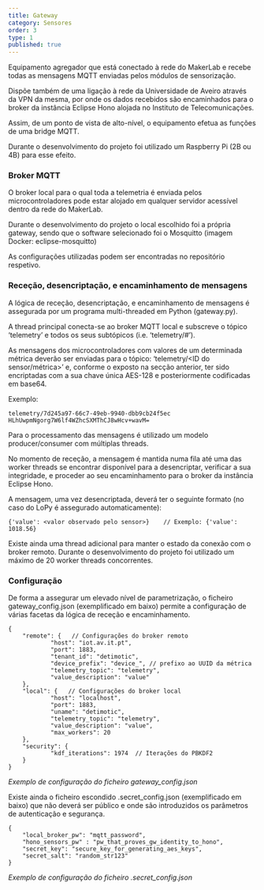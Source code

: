 ```yaml
---
title: Gateway
category: Sensores
order: 3
type: 1
published: true
---
```


Equipamento agregador que está conectado à rede do MakerLab e recebe todas as mensagens MQTT enviadas pelos módulos de sensorização.

Dispõe também de uma ligação à rede da Universidade de Aveiro através da VPN da mesma, por onde os dados recebidos são encaminhados para o broker da instância Eclipse Hono alojada no Instituto de Telecomunicações.

Assim, de um ponto de vista de alto-nível, o equipamento efetua as funções de uma bridge MQTT. 

Durante o desenvolvimento do projeto foi utilizado um Raspberry Pi (2B ou 4B) para esse efeito.

### Broker MQTT

O broker local para o qual toda a telemetria é enviada pelos microcontroladores pode estar alojado em qualquer servidor acessível dentro da rede do MakerLab.

Durante o desenvolvimento do projeto o local escolhido foi a própria gateway, sendo que o software selecionado foi o Mosquitto (imagem Docker: eclipse-mosquitto)

As configurações utilizadas podem ser encontradas no repositório respetivo.

### Receção, desencriptação, e encaminhamento de mensagens

A lógica de receção, desencriptação, e encaminhamento de mensagens é assegurada por um programa multi-threaded em Python (gateway.py).

A thread principal conecta-se ao broker MQTT local e subscreve o tópico ‘telemetry’ e todos os seus subtópicos (i.e. ‘telemetry/#’).

As mensagens dos microcontroladores com valores de um determinada métrica deverão ser enviadas para o tópico: ‘telemetry/<ID do sensor/métrica>’ e, conforme o exposto na secção anterior, ter sido encriptadas com a sua chave única AES-128 e posteriormente codificadas em base64. 

Exemplo:
```
telemetry/7d245a97-66c7-49eb-9940-dbb9cb24f5ec HLhUwpmNgorg7W6lf4WZhcSXMThCJ8wHcv+wavM=
```

Para o processamento das mensagens é utilizado um modelo producer/consumer com múltiplas threads.

No momento de receção, a mensagem é mantida numa fila até uma das worker threads se encontrar disponível para a desencriptar, verificar a sua integridade, e proceder ao seu encaminhamento para o broker da instância Eclipse Hono.

A mensagem, uma vez desencriptada, deverá ter o seguinte formato (no caso do LoPy é assegurado automaticamente):

```
{'value': <valor observado pelo sensor>}    // Exemplo: {'value': 1018.56}
```

Existe ainda uma thread adicional para manter o estado da conexão com o broker remoto.
Durante o desenvolvimento do projeto foi utilizado um máximo de 20 worker threads concorrentes.

### Configuração

De forma a assegurar um elevado nível de parametrização, o ficheiro gateway_config.json (exemplificado em baixo) permite a configuração de várias facetas da lógica de receção e encaminhamento.

```
{
    "remote": {   // Configurações do broker remoto
            "host": "iot.av.it.pt",
            "port": 1883,
            "tenant_id": "detimotic",
            "device_prefix": "device_", // prefixo ao UUID da métrica
            "telemetry_topic": "telemetry",
            "value_description": "value"
    },
    "local": {   // Configurações do broker local
            "host": "localhost",
            "port": 1883,
            "uname": "detimotic",
            "telemetry_topic": "telemetry",
            "value_description": "value",
            "max_workers": 20
    },
    "security": {
            "kdf_iterations": 1974  // Iterações do PBKDF2
    }
}
```
*Exemplo de configuração do ficheiro gateway_config.json*

Existe ainda o ficheiro escondido .secret_config.json (exemplificado em baixo) que não deverá ser público e onde são introduzidos os parâmetros de autenticação e segurança.

```
{
    "local_broker_pw": "mqtt_password",
    "hono_sensors_pw" : "pw_that_proves_gw_identity_to_hono",
    "secret_key": "secure_key_for_generating_aes_keys",
    "secret_salt": "random_str123"
}
```
*Exemplo de configuração do ficheiro .secret_config.json*
